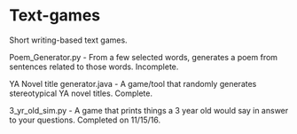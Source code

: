 # Text-games
Short writing-based text games.

Poem_Generator.py - From a few selected words, generates a poem from sentences related to those words. Incomplete.

YA Novel title generator.java - A game/tool that randomly generates stereotypical YA novel titles. Complete.

3_yr_old_sim.py - A game that prints things a 3 year old would say in answer to your questions. Completed on 11/15/16.
